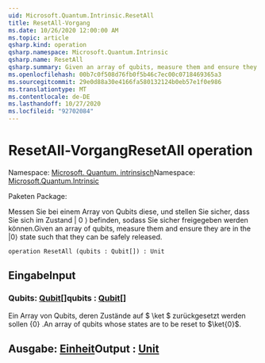```yaml
---
uid: Microsoft.Quantum.Intrinsic.ResetAll
title: ResetAll-Vorgang
ms.date: 10/26/2020 12:00:00 AM
ms.topic: article
qsharp.kind: operation
qsharp.namespace: Microsoft.Quantum.Intrinsic
qsharp.name: ResetAll
qsharp.summary: Given an array of qubits, measure them and ensure they are in the |0⟩ state such that they can be safely released.
ms.openlocfilehash: 00b7c0f508d76fb0f5b46c7ec00c0718469365a3
ms.sourcegitcommit: 29e0d88a30e4166fa580132124b0eb57e1f0e986
ms.translationtype: MT
ms.contentlocale: de-DE
ms.lasthandoff: 10/27/2020
ms.locfileid: "92702084"
---
```

# <a name="resetall-operation"></a><span data-ttu-id="601e3-102">ResetAll-Vorgang</span><span class="sxs-lookup"><span data-stu-id="601e3-102">ResetAll operation</span></span>

<span data-ttu-id="601e3-103">Namespace: [Microsoft. Quantum. intrinsisch](xref:Microsoft.Quantum.Intrinsic)</span><span class="sxs-lookup"><span data-stu-id="601e3-103">Namespace: [Microsoft.Quantum.Intrinsic](xref:Microsoft.Quantum.Intrinsic)</span></span>

<span data-ttu-id="601e3-104">Paketen [](https://nuget.org/packages/)</span><span class="sxs-lookup"><span data-stu-id="601e3-104">Package: [](https://nuget.org/packages/)</span></span>


<span data-ttu-id="601e3-105">Messen Sie bei einem Array von Qubits diese, und stellen Sie sicher, dass Sie sich im Zustand | 0 ⟩ befinden, sodass Sie sicher freigegeben werden können.</span><span class="sxs-lookup"><span data-stu-id="601e3-105">Given an array of qubits, measure them and ensure they are in the |0⟩ state such that they can be safely released.</span></span>

```qsharp
operation ResetAll (qubits : Qubit[]) : Unit
```


## <a name="input"></a><span data-ttu-id="601e3-106">Eingabe</span><span class="sxs-lookup"><span data-stu-id="601e3-106">Input</span></span>

### <a name="qubits--qubit"></a><span data-ttu-id="601e3-107">Qubits: [Qubit](xref:microsoft.quantum.lang-ref.qubit)[]</span><span class="sxs-lookup"><span data-stu-id="601e3-107">qubits : [Qubit](xref:microsoft.quantum.lang-ref.qubit)[]</span></span>

<span data-ttu-id="601e3-108">Ein Array von Qubits, deren Zustände auf $ \ket $ zurückgesetzt werden sollen {0} .</span><span class="sxs-lookup"><span data-stu-id="601e3-108">An array of qubits whose states are to be reset to $\ket{0}$.</span></span>



## <a name="output--unit"></a><span data-ttu-id="601e3-109">Ausgabe: [Einheit](xref:microsoft.quantum.lang-ref.unit)</span><span class="sxs-lookup"><span data-stu-id="601e3-109">Output : [Unit](xref:microsoft.quantum.lang-ref.unit)</span></span>

